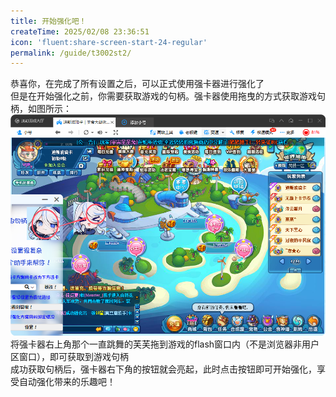 ```yaml
---
title: 开始强化吧！
createTime: 2025/02/08 23:36:51
icon: 'fluent:share-screen-start-24-regular'
permalink: /guide/t3002st2/
---
```

恭喜你，在完成了所有设置之后，可以正式使用强卡器进行强化了  
但是在开始强化之前，你需要获取游戏的句柄。强卡器使用拖曳的方式获取游戏句柄，如图所示：
![获取句柄](/image/获取句柄.png)  
将强卡器右上角那个一直跳舞的芙芙拖到游戏的flash窗口内（不是浏览器非用户区窗口），即可获取到游戏句柄  
成功获取句柄后，强卡器右下角的按钮就会亮起，此时点击按钮即可开始强化，享受自动强化带来的乐趣吧！